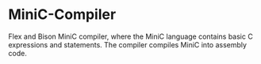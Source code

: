 # MiniC-Compiler
Flex and Bison MiniC compiler, where the MiniC language contains basic C expressions and statements.
The compiler compiles MiniC into assembly code.
